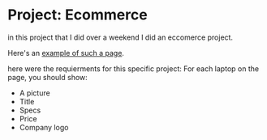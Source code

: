 # Project: Ecommerce

in this project that I did over a weekend
I did an eccomerce project.

Here's an [example of such a page](https://www.pc365.co.il/cat-106-מחשבים_ניידים_וטאבלטים).

here were the requierments for this specific project:
For each laptop on the page, you should show:

- A picture
- Title
- Specs
- Price
- Company logo
